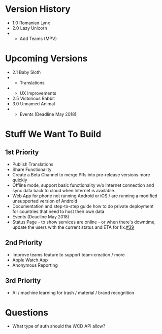 # Version History

* 1.0 Romanian Lynx
* 2.0 Lazy Unicorn
* * Add Teams (MPV)

# Upcoming Versions
* 2.1 Baby Sloth
* * Translations
* * UX Improvements 
* 2.5 Victorious Rabbit
* 3.0 Unnamed Animal
* * Events (Deadline May 2018)

# Stuff We Want To Build

## 1st Priority
* Publish Translations
* Share Functionality
* Create a Beta Channel to merge PRs into pre-release versions more quickly
* Offline mode, support basic functionality w/o Internet connection and sync data back to cloud when Internet is available.
* Web App for phone not running Android or iOS / are running a modified unsupported version of Android
* Documentation and step-to-step guide how to do private deployment for countries that need to host their own data
* Events (Deadline May 2018)
* Status Page - to show services are online - or when there's downtime, update the users with the current status and ETA for fix.[#39](https://github.com/letsdoitworld/World-Cleanup-Day/issues/39)

## 2nd Priority
* Improve teams feature to support team-creation / more
* Apple Watch App
* Anonymous Reporting

## 3rd Priority
* AI / machine learning for trash / material / brand recognition

# Questions
* What type of auth should the WCD API allow?
